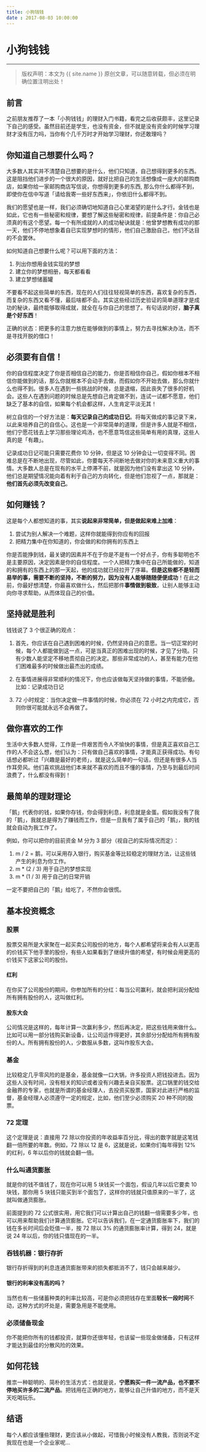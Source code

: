 ```yaml
---
title: 小狗钱钱
date : 2017-08-03 10:00:00
---
```


# 小狗钱钱
***
> 版权声明：本文为 {{ site.name }} 原创文章，可以随意转载，但必须在明确位置注明出处！ 

## 前言
之前朋友推荐了一本「小狗钱钱」的理财入门书籍，看完之后收获颇丰，这里记录下自己的感受。虽然目前还是学生，也没有资金，但不就是没有资金的时候学习理财才没有压力吗，当你有个几千万时才开始学习理财，你还敢理吗？

## 你知道自己想要什么吗？
大多数人其实并不清楚自己想要的是什么，他们只知道，自己想得到更多的东西。这是阻挡他们进步的一个很大的原因，就好比把自己的生活想像成一座大的邮购商店，如果你给一家邮购商店写信说，你想得到更多的东西, 那么你什么都得不到，即使你在信中写道「请给我寄一些好东西来」，你依旧什么都得不到。

我们的愿望也是一样，我们必须确切地知道自己心里渴望的是什么才行。金钱也是如此，它也有一些秘密和规律，要想了解这些秘密和规律，前提条件是：你自己必须真的有这个愿望。每一个有所成就的人的成功秘诀就是：他曾梦想教有成功的那一天，他们不停地想象着自已实现梦想时的情形，他们自己激励自己，他们不达目的不会罢休。

如何知道自己想要什么呢？可以用下面的方法：
1. 列出你想用金钱实现的梦想
2. 建立你的梦想相册，每天都看看
3. 建立梦想储蓄罐

不要看不起这些简单的东西，现在的人们往往轻视简单的东西，喜欢复杂的东西，而复杂的东西又看不懂，最后啥都不会。其实这些经过历史验证的简单道理才是成功的秘诀，最终能够取得成就，就全在与你自己的思想了。有句话说的好，**脑子真是个好东西**！

正确的状态：把更多的注意力放在能够做到的事情上，努力去寻找解决办法，而不是寻找开脱的借口！


## 必须要有自信！
你的自信程度决定了你是否相信自己的能力，你是否相信你自己，假如你根本不相信你能做到的话，那么你就根本不会动手去做，而假如你不开始去做，那么你就什么也得不到。很多人在遇到一些挑战的时候，总是退缩，因此丧失了很多的好机会。这些人在遇到问题的时候总是先想自己肯定做不到，连试一试都不愿意，他们缺乏了基本的自信，如果每个机会都这样，人生肯定平淡无其！

树立自信的一个好方法是：**每天记录自己的成功日记**。将每天做成的事记录下来，以此来培养自己的自信心。这也是一个非常简单的道理，但是许多人就是不相信，他们宁愿花钱去上学习那些理论鸡汤，也不愿意笃信这些简单有用的真理，这些人真的是「有趣」。


记录成功日记可能只需要花费你 10 分钟，但是这 10 分钟会让一切变得不同。困难总是在不断地出现，尽管如此，你要每天不间断地去做对你的未来意义重大的事情。大多数人总是在现有的水平上停滞不前，就是因为他们没有拿出这 10 分钟，他们总是期望情况能向着有利于自己的方向转化，但是他们忽视了一点，那就是：**他们首先必须先改变自己**。



## 如何赚钱？
这是每个人都想知道的事，其实**说起来非常简单，但是做起来难上加难**：
1. 尝试为别人解决一个难题，这样你就能得到你应有的回报
2. 把精力集中在你知道的，你会做的和你拥有的东西上

你是否能挣到钱，最关键的因素并不在于你是不是有一个好点子，你有多聪明也不是主要原因，决定因素是你的自信程度。一个人把精力集中在自己所能做的，知道的和拥有的东西上的那一天起，他的成功就已经拉开了序幕。**但是这些都不是轻而易举的事，需要不断的坚持，不断的努力，因为没有人能够随随便便成功**！在此之前，你最好想清楚，你最喜欢做什么，然后把那件**事情做到极致**，让别人能够主动向你寻求帮助，从而体现自己的价值。

## 坚持就是胜利
钱钱说了 3 个很正确的观点：
1. 首先，你应该在自己遇到困难的时候，仍然坚持自己的意愿。当一切正常的时候，每个人都能做到这一点，可是当真正的困难出现的时候，才见了分晓。只有少数人能坚定不移地贯彻自己的决定。那些非常成功的人，甚至有能力在他们困难最多的时候做出最杰出的成绩。

2. 在事情进展得非常顺利的情况下，你也应该做每天坚持做的事情，不能骄傲。比如：记录成功日记

3. 72 小时规定：当你决定做一件事情的时候，你必须在 72 小时之内完成它，否则你很可能就永远不会再做了。

## 做你喜欢的工作
生活中大多数人觉得，工作是一件艰苦而令人不愉快的事情，但是真正喜欢自己工作的人不会这么想，他们认为：只有做自己喜欢的事情，才能真正获得成功。有句话想必都听过「兴趣是最好的老师」，就是这么简单的一句话，但还是有很多人当作耳旁风。他们喜欢挑战他们本来就不喜欢的而且不懂的事情，乃至与到最后时间浪费了，什么都没有得到！

## 最简单的理财理论
「鹅」代表你的钱，如果你存钱，你会得到利息，利息就是金蛋。假如我没有了我的「鹅」，我就总是得为了赚钱而工作，但是一旦我有了属于自己的「鹅」，我的钱就会自动为我工作了。

例如，你可以把你的目前资金 M 分为 3 部分（视自己的实际情况而定）：
1. m / 2 = 鹅，可以采用存入银行，购买基金等比较稳定的理财方法，让这些钱产生的利息为你工作。
2. m * (2 / 3) 用于自己的梦想实现
3. m * (1 / 3) 用于自己的日常开销

一定不要把自己的「鹅」给吃了，不然你会很慌。

## 基本投资概念
### 股票
股票交易所是大家聚在一起买卖公司股份的地方，每个人都希望将来会有人以更高的价钱买下他手里的股份，有些人如果看到了继续升值的希望，有时候会用更高的价钱买下这家公司的股份。
#### 红利
在你买了公司股份的期间，你参加所有的分红：每当公司赢利，就会把利润分配给所有拥有股份的人，这叫做红利。

#### 股东大会
公司情况是这样的，每年计算一次赢利多少，然后再决定，把这些钱用来做什么。比如可以用一部分钱购买新设备，让公司运作得更好，其余部分分配给所有拥有股份的人。所有拥有股份的人，少数服从多数，这叫作股东大会。

### 基金
比较稳定几乎零风险的是基金，基金就像一口大锅，许多投资人把钱投进去。因为这些人没有时间，没有相关的知识或者没有兴趣去亲自买股票。这口锅里的钱交给金融界的专家，也就是所谓的基金经理人，去投资买股票，国家对此进行严格的监督，基金经理人必须遵守一定的规定，比如，他们至少必须购买 20 种不同的股票。

### 72 定理
这个定理是说：直接用 72 除以你投资的年收益率百分比，得出的数字就是这笔钱翻一倍所要的年数。例如，72 除以 12 是 6，这就是说，如果你们每年得到 12% 的红利，6 年以后你的钱就会翻一倍。

### 什么叫通货膨胀
就是你的钱不值钱了，现在你可以用 5 块钱买一个面包，假设几年以后它要卖 10 块钱，那你用 5 块钱只能买到半个面包了，这样你的钱就只值原来的一半了，这就叫做通货膨胀。

前面提到的 72 公式很实用，用它我们可以计算出自己的钱翻一倍需要多少年，也可以用来帮助我们计算通货膨胀。它可以告诉我们，在一定通货膨胀率下，我们的钱在多长时间后会贬值一半，按 72 除以 3% 的通货膨胀率计算，得到 24，就是说 24 年以后，你的钱只值现在的一半。

### 吞钱机器：银行存折
银行存折得到的利息连通货膨胀带来的损失都抵消不了，钱只会越来越少。


#### 银行的利率没有高的吗？
当然也有一些储蓄种类的利率比较高，可是你必须把钱存在里面**较长一段时间**不动，这种方式的坏处是，需要急用是不能使用。


### 必须储备现金
你不能把你所有的钱都投资，就算你还很年轻，也该留一些现金做储备，只有这样才能达到最佳的分散风险的效果。


## 如何花钱
推祟一种聪明的、简朴的生活方式：也就是说，**宁愿购买一件一流产品，也不要不停地买许多的二流产品**。把钱用在正确的地方，能够让自己升值的地方，而不是天天吃喝玩乐。


## 结语
每个人都应该懂些理财，更应该从小做起，可惜我小时候没有人教我，否则说不定我现在也是一个企业家呢...

